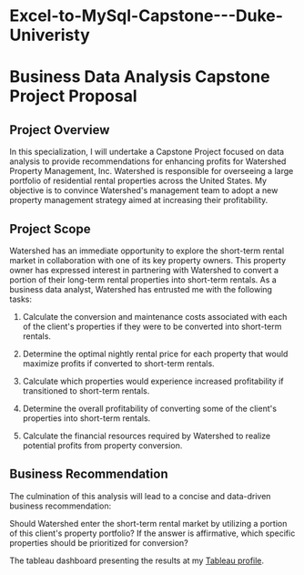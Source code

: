 # Excel-to-MySql-Capstone---Duke-Univeristy
# **Business Data Analysis Capstone Project Proposal**

## **Project Overview**

In this specialization, I will undertake a Capstone Project focused on data analysis to provide recommendations for enhancing profits for Watershed Property Management, Inc. Watershed is responsible for overseeing a large portfolio of residential rental properties across the United States. My objective is to convince Watershed's management team to adopt a new property management strategy aimed at increasing their profitability.

## **Project Scope**

Watershed has an immediate opportunity to explore the short-term rental market in collaboration with one of its key property owners. This property owner has expressed interest in partnering with Watershed to convert a portion of their long-term rental properties into short-term rentals. As a business data analyst, Watershed has entrusted me with the following tasks:

1. Calculate the conversion and maintenance costs associated with each of the client's properties if they were to be converted into short-term rentals.

2. Determine the optimal nightly rental price for each property that would maximize profits if converted to short-term rentals.

3. Calculate which properties would experience increased profitability if transitioned to short-term rentals.

4. Determine the overall profitability of converting some of the client's properties into short-term rentals.

5. Calculate the financial resources required by Watershed to realize potential profits from property conversion.

## **Business Recommendation**

The culmination of this analysis will lead to a concise and data-driven business recommendation:

Should Watershed enter the short-term rental market by utilizing a portion of this client's property portfolio? If the answer is affirmative, which specific properties should be prioritized for conversion?

The tableau dashboard presenting the results at my [Tableau profile](https://public.tableau.com/app/profile/om.sangwan/vizzes).
